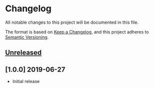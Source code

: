 # Changelog

All notable changes to this project will be documented in this file.

The format is based on [Keep a Changelog](https://keepachangelog.com/en/1.0.0/),
and this project adheres to [Semantic Versioning](https://semver.org/spec/v2.0.0.html).

## [Unreleased]

## [1.0.0] 2019-06-27
- Initial release

[Unreleased]: https://bitbucket.org/projectcosmic/projectcosmic_file_browser/branches/compare/HEAD%250D1.0.0
